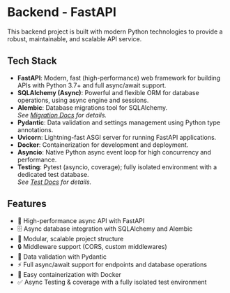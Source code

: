# Backend - FastAPI

This backend project is built with modern Python technologies to provide a robust, maintainable, and scalable API service.

## Tech Stack

- **FastAPI**: Modern, fast (high-performance) web framework for building APIs with Python 3.7+ and full async/await support.
- **SQLAlchemy (Async)**: Powerful and flexible ORM for database operations, using async engine and sessions.
- **Alembic**: Database migrations tool for SQLAlchemy.  
  _See [Migration Docs](./migrations/README.md) for details._
- **Pydantic**: Data validation and settings management using Python type annotations.
- **Uvicorn**: Lightning-fast ASGI server for running FastAPI applications.
- **Docker**: Containerization for development and deployment.
- **Asyncio**: Native Python async event loop for high concurrency and performance.
- **Testing**: Pytest (asyncio, coverage); fully isolated environment with a dedicated test database.  
  _See [Test Docs](./tests/README.md) for details._

## Features

- 🚀 High-performance async API with FastAPI
- 🗄️ Async database integration with SQLAlchemy and Alembic
- 🧩 Modular, scalable project structure
- 🔒 Middleware support (CORS, custom middlewares)
- 📝 Data validation with Pydantic
- ⚡ Full async/await support for endpoints and database operations
- 🐳 Easy containerization with Docker
- ✅ Async Testing & coverage with a fully isolated test environment
